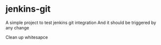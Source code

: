 # jenkins-git

A simple project to test jenkins git integration
And it should be triggered by any change

Clean up whitesapce
